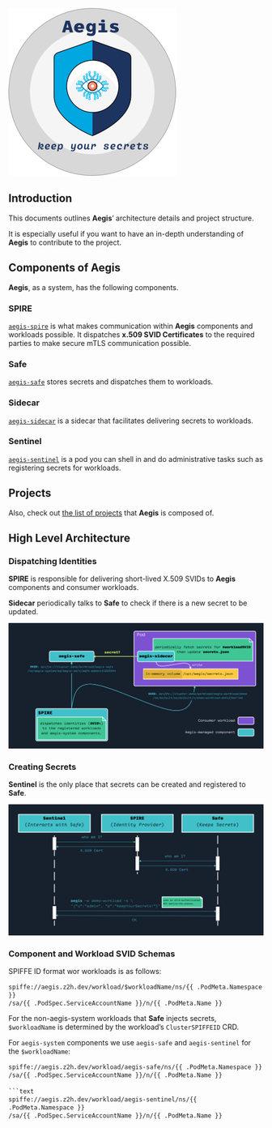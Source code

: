 ![Aegis](assets/aegis-banner.png "Aegis")

## Introduction

This documents outlines **Aegis**’ architecture details and project structure.

It is especially useful if you want to have an in-depth understanding of **Aegis**
to contribute to the project.

## Components of Aegis

**Aegis**, as a system, has the following components.

### SPIRE

[`aegis-spire`][aegis-spire] is what makes communication within **Aegis** components and workloads
possible. It dispatches **x.509 SVID Certificates** to the required parties to make
secure mTLS communication possible.

### Safe

[`aegis-safe`][safe] stores secrets and dispatches them to workloads.

### Sidecar

[`aegis-sidecar`][sidecar] is a sidecar that facilitates delivering secrets to workloads.

### Sentinel

[`aegis-sentinel`][sentinel] is a pod you can shell in and do administrative tasks such as
registering secrets for workloads.

[aegis-spire]: https://github.com/zerotohero-dev/aegis-spire
[safe]: https://github.com/zerotohero-dev/aegis-safe
[sidecar]: https://github.com/zerotohero-dev/aegis-sidecar
[sentinel]: https://github.com/zerotohero-dev/aegis-sentinel

## Projects

Also, check out [the list of projects][projects] that **Aegis** is composed of.

[projects]: https://github.com/zerotohero-dev/aegis/blob/main/README.md#projects

## High Level Architecture

### Dispatching Identities

**SPIRE** is responsible for delivering short-lived X.509 SVIDs to **Aegis**
components and consumer workloads.

**Sidecar** periodically talks to **Safe** to check if there is a new secret
to be updated.

![Aegis High Level Architecture](assets/aegis-hla.png "Aegis High Level Architecture")

### Creating Secrets

**Sentinel** is the only place that secrets can be created and registered
to **Safe**.

![Creating Secrets](assets/aegis-create-secrets.png "Creating Secrets")

### Component and Workload SVID Schemas

SPIFFE ID format wor workloads is as follows:

```text
spiffe://aegis.z2h.dev/workload/$workloadName/ns/{{ .PodMeta.Namespace }}
/sa/{{ .PodSpec.ServiceAccountName }}/n/{{ .PodMeta.Name }}
```

For the non-aegis-system workloads that **Safe** injects secrets,
`$workloadName` is determined by the workload’s `ClusterSPIFFEID` CRD.

For `aegis-system` components we use `aegis-safe` and `aegis-sentinel` 
for the `$workloadName`:

```text
spiffe://aegis.z2h.dev/workload/aegis-safe/ns/{{ .PodMeta.Namespace }}
/sa/{{ .PodSpec.ServiceAccountName }}/n/{{ .PodMeta.Name }}

```text
spiffe://aegis.z2h.dev/workload/aegis-sentinel/ns/{{ .PodMeta.Namespace }}
/sa/{{ .PodSpec.ServiceAccountName }}/n/{{ .PodMeta.Name }}
```
